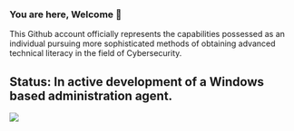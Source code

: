 ### You are here, Welcome 👋
This Github account officially represents the capabilities possessed as an individual pursuing more sophisticated methods of obtaining advanced technical literacy in the field of Cybersecurity.

## Status: In active development of a Windows based administration agent.

![](https://github.com/PlatinumVoyager/PlatinumVoyager/assets/116006542/bc3169a2-f04a-49d6-b799-0fdab40e6307)

